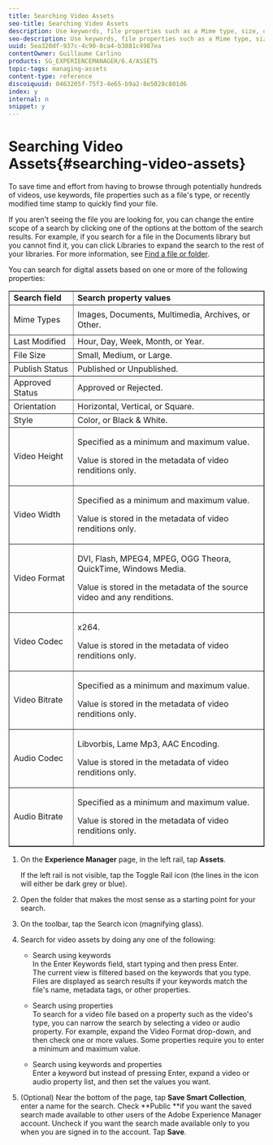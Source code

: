 ```yaml
---
title: Searching Video Assets
seo-title: Searching Video Assets
description: Use keywords, file properties such as a Mime type, size, or recently modified time stamp to quickly find your file in AEM Assets.
seo-description: Use keywords, file properties such as a Mime type, size, or recently modified time stamp to quickly find your file in AEM Assets.
uuid: 5ea320df-937c-4c90-8ca4-b3881c4987ea
contentOwner: Guillaume Carlino
products: SG_EXPERIENCEMANAGER/6.4/ASSETS
topic-tags: managing-assets
content-type: reference
discoiquuid: 0463205f-75f3-4e65-b9a2-8e5028c801d6
index: y
internal: n
snippet: y
---
```


# Searching Video Assets{#searching-video-assets}

To save time and effort from having to browse through potentially hundreds of videos, use keywords, file properties such as a file's type, or recently modified time stamp to quickly find your file.

If you aren't seeing the file you are looking for, you can change the entire scope of a search by clicking one of the options at the bottom of the search results. For example, if you search for a file in the Documents library but you cannot find it, you can click Libraries to expand the search to the rest of your libraries. For more information, see [Find a file or folder](http://windows.microsoft.com/en-us/windows7/find-a-file-or-folder).

You can search for digital assets based on one or more of the following properties:

<table border="1" cellpadding="1" cellspacing="0" width="100%"> 
 <tbody>
  <tr>
   <td><strong>Search field</strong></td> 
   <td><strong>Search property values</strong></td> 
  </tr>
  <tr>
   <td><p>Mime Types</p> </td> 
   <td>Images, Documents, Multimedia, Archives, or Other.</td> 
  </tr>
  <tr>
   <td>Last Modified</td> 
   <td>Hour, Day, Week, Month, or Year.</td> 
  </tr>
  <tr>
   <td>File Size</td> 
   <td>Small, Medium, or Large.</td> 
  </tr>
  <tr>
   <td>Publish Status</td> 
   <td>Published or Unpublished.</td> 
  </tr>
  <tr>
   <td>Approved Status</td> 
   <td>Approved or Rejected.</td> 
  </tr>
  <tr>
   <td>Orientation</td> 
   <td>Horizontal, Vertical, or Square.</td> 
  </tr>
  <tr>
   <td>Style</td> 
   <td>Color, or Black &amp; White.</td> 
  </tr>
  <tr>
   <td>Video Height</td> 
   <td><p>Specified as a minimum and maximum value.</p> <p>Value is stored in the metadata of video renditions only.</p> </td> 
  </tr>
  <tr>
   <td>Video Width</td> 
   <td><p>Specified as a minimum and maximum value.</p> <p>Value is stored in the metadata of video renditions only.</p> </td> 
  </tr>
  <tr>
   <td>Video Format</td> 
   <td><p>DVI, Flash, MPEG4, MPEG, OGG Theora, QuickTime, Windows Media.</p> <p>Value is stored in the metadata of the source video and any renditions.</p> </td> 
  </tr>
  <tr>
   <td>Video Codec</td> 
   <td><p>x264.</p> <p>Value is stored in the metadata of video renditions only.</p> </td> 
  </tr>
  <tr>
   <td>Video Bitrate</td> 
   <td><p>Specified as a minimum and maximum value.</p> <p>Value is stored in the metadata of video renditions only.</p> </td> 
  </tr>
  <tr>
   <td>Audio Codec</td> 
   <td><p>Libvorbis, Lame Mp3, AAC Encoding.</p> <p>Value is stored in the metadata of video renditions only.</p> </td> 
  </tr>
  <tr>
   <td>Audio Bitrate</td> 
   <td><p>Specified as a minimum and maximum value.</p> <p>Value is stored in the metadata of video renditions only.</p> </td> 
  </tr>
 </tbody>
</table>

1. On the **Experience Manager** page, in the left rail, tap **Assets**.

   If the left rail is not visible, tap the Toggle Rail icon (the lines in the icon will either be dark grey or blue).

1. Open the folder that makes the most sense as a starting point for your search.
1. On the toolbar, tap the Search icon (magnifying glass).
1. Search for video assets by doing any one of the following:

    * Search using keywords  
      In the Enter Keywords field, start typing and then press Enter.  
      The current view is filtered based on the keywords that you type. Files are displayed as search results if your keywords match the file's name, metadata tags, or other properties.
    
    * Search using properties  
      To search for a video file based on a property such as the video's type, you can narrow the search by selecting a video or audio property. For example, expand the Video Format drop-down, and then check one or more values. Some properties require you to enter a minimum and maximum value.  
    
    * Search using keywords and properties  
      Enter a keyword but instead of pressing Enter, expand a video or audio property list, and then set the values you want.

1. (Optional) Near the bottom of the page, tap **Save Smart Collection**, enter a name for the search. Check **Public **if you want the saved search made available to other users of the Adobe Experience Manager account. Uncheck if you want the search made available only to you when you are signed in to the account. Tap **Save**.

